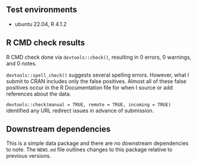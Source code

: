 ## Test environments

* ubuntu 22.04, R 4.1.2

## R CMD check results

R CMD check done via `devtools::check()`, resulting in 0 errors, 0 warnings, and 0 notes.

`devtools::spell_check()` suggests several spelling errors. However, what I submit to CRAN includes only the false positives. Almost all of these false positives occur in the R Documentation file for when I source or add references about the data.

`devtools::check(manual = TRUE, remote = TRUE, incoming = TRUE)` identified any URL redirect issues in advance of submission.

## Downstream dependencies

This is a simple data package and there are no downstream dependencies to note. The `NEWS.md` file outlines changes to this package relative to previous versions.
